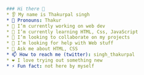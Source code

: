 ```yaml
### Hi there 👋
* 👂 My name is Thakurpal singh
* 👩 Pronouns: Thakur
* 🔭 I’m currently working on web dev
* 🌱 I’m currently learning HTML, Css, JavaScript
* 🤝 I’m looking to collaborate on my projects
* 🤔 I’m looking for help with Web stuff
* 💬 Ask me about HTML, CSS
* 📫 How to reach me (twitter): singh_thakurpal
* ❤️ I love trying out something new
* ⚡ Fun fact: not here by myself
```
<!---
Thakurpal/Thakurpal is a ✨ special ✨ repository because its `README.md` (this file) appears on your GitHub profile.
You can click the Preview link to take a look at your changes.
--->
